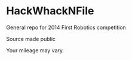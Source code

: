 HackWhackNFile
==============

General repo for 2014 First Robotics competition

Source made public

Your mileage may vary.
